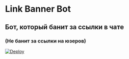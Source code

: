 # Link Banner Bot

## Бот, который банит за ссылки в чате

### (Не банит за ссылки на юзеров)

[![Deploy](https://www.herokucdn.com/deploy/button.svg)](https://heroku.com/deploy)
